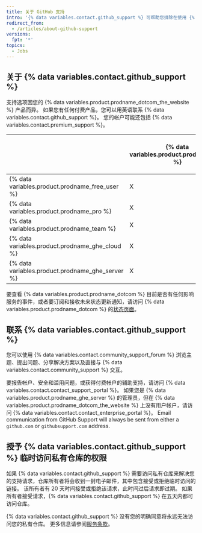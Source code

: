 ```yaml
---
title: 关于 GitHub 支持
intro: '{% data variables.contact.github_support %} 可帮助您排除在使用 {% data variables.product.prodname_dotcom %} 时遇到的问题。'
redirect_from:
  - /articles/about-github-support
versions:
  fpt: '*'
topics:
  - Jobs
---
```


## 关于 {% data variables.contact.github_support %}

支持选项因您的 {% data variables.product.prodname_dotcom_the_website %} 产品而异。 如果您有任何付费产品，您可以用英语联系 {% data variables.contact.github_support %}。 您的帐户可能还包括 {% data variables.contact.premium_support %}。

|                                                    | {% data variables.product.prodname_gcf %} | 标准支持 | 高级支持 |
| -------------------------------------------------- | ----------------------------------------- | ---- | ---- |
| {% data variables.product.prodname_free_user %}  | X                                         |      |      |
| {% data variables.product.prodname_pro %}          | X                                         | X    |      |
| {% data variables.product.prodname_team %}         | X                                         | X    |      |
| {% data variables.product.prodname_ghe_cloud %}  | X                                         | X    | X    |
| {% data variables.product.prodname_ghe_server %} | X                                         | X    | X    |

要查看 {% data variables.product.prodname_dotcom %} 目前是否有任何影响服务的事件，或者要订阅和接收未来状态更新通知，请访问 {% data variables.product.prodname_dotcom %} 的[状态页面](https://www.githubstatus.com/)。

## 联系 {% data variables.contact.github_support %}

您可以使用 {% data variables.contact.community_support_forum %} 浏览主题、提出问题、分享解决方案以及直接与 {% data variables.contact.community_support %} 交互。

要报告帐户、安全和滥用问题，或获得付费帐户的辅助支持，请访问 {% data variables.contact.contact_support_portal %}。 如果您是 {% data variables.product.prodname_ghe_server %} 的管理员，但在 {% data variables.product.prodname_dotcom_the_website %} 上没有用户帐户，请访问 {% data variables.contact.contact_enterprise_portal %}。 Email communication from GitHub Support will always be sent from either a `github.com` or `githubsupport.com` address.

## 授予 {% data variables.contact.github_support %} 临时访问私有仓库的权限

如果 {% data variables.contact.github_support %} 需要访问私有仓库来解决您的支持请求，仓库所有者将会收到一封电子邮件，其中包含接受或拒绝临时访问的链接。 该所有者有 20 天时间接受或拒绝该请求，此时间过后请求即过期。 如果所有者接受请求，{% data variables.contact.github_support %} 在五天内都可访问仓库。

{% data variables.contact.github_support %} 没有您的明确同意将永远无法访问您的私有仓库。 更多信息请参阅[服务条款](/articles/github-terms-of-service#3-access)。
